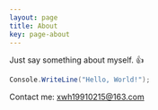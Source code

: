 ```yaml
---
layout: page
title: About
key: page-about
---
```


Just say something about myself. :+1:

```c#
Console.WriteLine("Hello, World!");
```

Contact me: xwh19910215@163.com